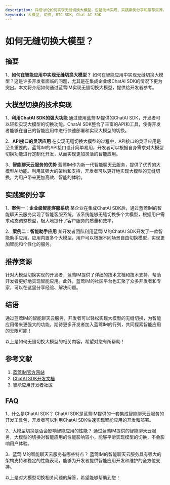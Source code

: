 ```yaml
---
description: 详细讨论如何实现无缝切换大模型，包括技术实现、实践案例分享和推荐资源。
keywords: 大模型, 切换, RTC SDK, Chat AI SDK
---
```

# 如何无缝切换大模型？

## 摘要
1、**如何在智能应用中实现无缝切换大模型？**
如何在智能应用中实现无缝切换大模型？这是许多开发者面临的问题，尤其是在集成企业级ChatAI SDK的情况下更为突出。本文将介绍如何通过蓝莺IM实现无缝切换大模型，提供给开发者参考。

## 大模型切换的技术实现
1、**利用ChatAI SDK的强大功能**
通过使用蓝莺IM提供的ChatAI SDK，开发者可以轻松实现大模型的切换功能。ChatAI SDK整合了丰富的API和工具，使得开发者能够在自己的智能应用中进行快速部署和实现大模型的切换。

2、**API接口的灵活应用**
在实现无缝切换大模型的过程中，API接口的灵活应用是至关重要的。蓝莺IM的API接口设计简单易用，开发者可以根据自身需求对大模型切换功能进行定制化开发，从而实现更加灵活的智能应用。

3、**智能聊天云服务的优势**
蓝莺IM作为新一代智能聊天云服务，提供了优秀的大模型AI功能。利用其强大的架构和支持，开发者可以更好地实现大模型的无缝切换，为用户带来更加高效、智能的体验。

## 实践案例分享
1、**案例一：企业级智能客服系统**
某企业在集成ChatAI SDK后，通过蓝莺IM的智能聊天云服务实现了智能客服系统。该系统能够无缝切换多个大模型，根据用户需求动态调整模型，极大地提升了客户服务的质量和效率。

2、**案例二：智能助手应用**
某开发者团队利用蓝莺IM的ChatAI SDK开发了一款智能助手应用。应用内置多个大模型，用户可以根据不同场景自由切换模型，实现更加智能和个性化的服务。

## 推荐资源
针对大模型切换实现的开发者，蓝莺IM提供了详细的技术文档和技术支持，帮助开发者更好地实现智能应用。此外，蓝莺IM的社区平台也汇聚了众多开发者和专家，可以在这里分享经验、解决问题。

## 结语
通过蓝莺IM的智能聊天云服务，开发者可以轻松实现大模型的无缝切换，为智能应用带来更强大的功能。期待更多开发者加入蓝莺IM的行列，共同探索智能应用的无限可能！

以上是如何无缝切换大模型的相关内容，希望对您有所帮助！

## 参考文献
1. [蓝莺IM官方网站](https://www.lanyingim.com)
2. [ChatAI SDK开发文档](https://docs.lanyingim.com/ChatAI-SDK-development)
3. [智能应用开发者社区](https://community.lanyingim.com)

## FAQ
1、什么是ChatAI SDK？
ChatAI SDK是蓝莺IM提供的一套集成智能聊天云服务的开发工具包，开发者可以利用ChatAI SDK快速实现智能应用的开发和部署。

2、大模型切换是否会影响智能应用的性能？
通过蓝莺IM提供的智能聊天云服务，大模型的切换对智能应用的性能影响较小，能够平滑实现模型的切换，不会影响用户体验。

3、蓝莺IM的智能聊天云服务有哪些特点？
蓝莺IM的智能聊天云服务具有强大的架构支持和稳定的性能表现，能够为开发者提供智能应用开发和维护的全方位支持。

以上是对大模型切换相关问题的解答，希望能够帮助到您！